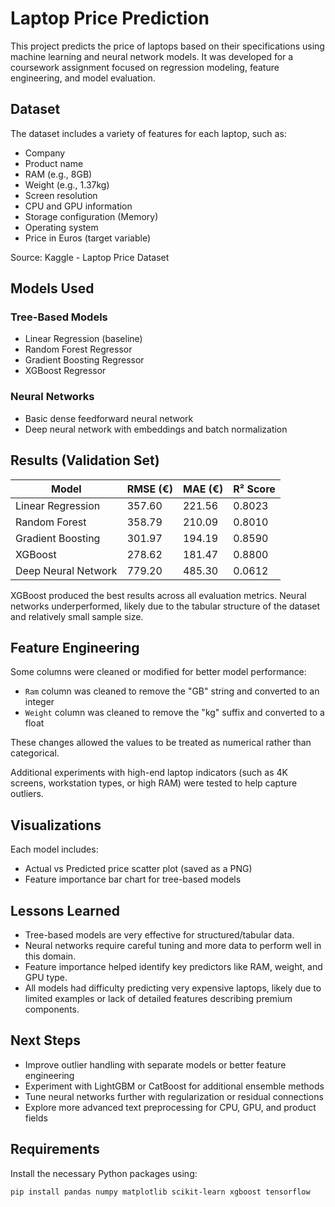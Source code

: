 # Laptop Price Prediction

This project predicts the price of laptops based on their specifications using machine learning and neural network models. It was developed for a coursework assignment focused on regression modeling, feature engineering, and model evaluation.

## Dataset

The dataset includes a variety of features for each laptop, such as:
- Company
- Product name
- RAM (e.g., 8GB)
- Weight (e.g., 1.37kg)
- Screen resolution
- CPU and GPU information
- Storage configuration (Memory)
- Operating system
- Price in Euros (target variable)

Source: Kaggle - Laptop Price Dataset

## Models Used

### Tree-Based Models
- Linear Regression (baseline)
- Random Forest Regressor
- Gradient Boosting Regressor
- XGBoost Regressor

### Neural Networks
- Basic dense feedforward neural network
- Deep neural network with embeddings and batch normalization

## Results (Validation Set)

| Model               | RMSE (€) | MAE (€) | R² Score |
|--------------------|----------|---------|----------|
| Linear Regression  | 357.60   | 221.56  | 0.8023   |
| Random Forest       | 358.79   | 210.09  | 0.8010   |
| Gradient Boosting   | 301.97   | 194.19  | 0.8590   |
| XGBoost             | 278.62   | 181.47  | 0.8800   |
| Deep Neural Network | 779.20   | 485.30  | 0.0612   |

XGBoost produced the best results across all evaluation metrics. Neural networks underperformed, likely due to the tabular structure of the dataset and relatively small sample size.

## Feature Engineering

Some columns were cleaned or modified for better model performance:
- `Ram` column was cleaned to remove the "GB" string and converted to an integer
- `Weight` column was cleaned to remove the "kg" suffix and converted to a float

These changes allowed the values to be treated as numerical rather than categorical.

Additional experiments with high-end laptop indicators (such as 4K screens, workstation types, or high RAM) were tested to help capture outliers.

## Visualizations

Each model includes:
- Actual vs Predicted price scatter plot (saved as a PNG)
- Feature importance bar chart for tree-based models

## Lessons Learned

- Tree-based models are very effective for structured/tabular data.
- Neural networks require careful tuning and more data to perform well in this domain.
- Feature importance helped identify key predictors like RAM, weight, and GPU type.
- All models had difficulty predicting very expensive laptops, likely due to limited examples or lack of detailed features describing premium components.

## Next Steps

- Improve outlier handling with separate models or better feature engineering
- Experiment with LightGBM or CatBoost for additional ensemble methods
- Tune neural networks further with regularization or residual connections
- Explore more advanced text preprocessing for CPU, GPU, and product fields

## Requirements

Install the necessary Python packages using:

```bash
pip install pandas numpy matplotlib scikit-learn xgboost tensorflow




